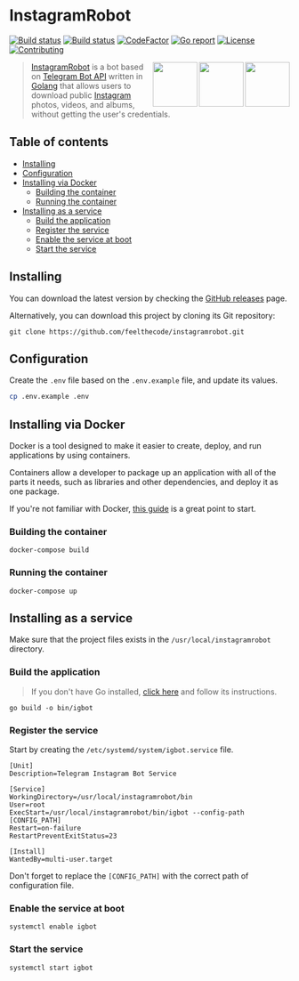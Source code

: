 # InstagramRobot

<!-- [START badges] -->
<p>
  <!-- [GitHub Build Workflow] -->
  <a href="https://github.com/feelthecode/instagramrobot/actions/workflows/build.yml"><img src="https://github.com/feelthecode/instagramrobot/actions/workflows/build.yml/badge.svg" alt="Build status"></a>
  <!-- [GitHub Lint Workflow] -->
  <a href="https://github.com/feelthecode/instagramrobot/actions/workflows/lint.yml"><img src="https://github.com/feelthecode/instagramrobot/actions/workflows/lint.yml/badge.svg" alt="Build status"></a>
  <!-- [CodeFactor grade] -->
  <a href="https://codefactor.io/repository/github/feelthecode/instagramrobot"><img src="https://www.codefactor.io/repository/github/feelthecode/instagramrobot/badge" alt="CodeFactor"></a>
  <!-- [Go report score] -->
  <a href="https://goreportcard.com/report/github.com/feelthecode/instagramrobot"><img src="https://goreportcard.com/badge/github.com/feelthecode/instagramrobot?" alt="Go report" /></a>
  <!-- [GitHub license] -->
  <a href="https://github.com/feelthecode/instagramrobot/blob/main/LICENSE"><img src="https://img.shields.io/github/license/feelthecode/instagramrobot?color=blue" alt="License" /></a>
  <!-- [PRs welcome] -->
  <a href="https://github.com/feelthecode/instagramrobot/pulls"><img src="https://img.shields.io/badge/PRs-welcome-blue.svg?color=d9ecde" alt="Contributing"></a>
</p>
<!-- [END badges] -->

<!-- [START description] -->

<a href="https://github.com/feelthecode/instagramrobot" >
  <img align="right" src="https://raw.githubusercontent.com/feelthecode/instagramrobot/main/images/ig-logo.svg" width="80" />
  <img align="right" src="https://raw.githubusercontent.com/feelthecode/instagramrobot/main/images/telegram-logo.svg" width="80" />
  <img align="right" src="https://raw.githubusercontent.com/feelthecode/instagramrobot/main/images/golang-logo.svg" height="80" />
</a>

> [InstagramRobot](https://github.com/feelthecode/instagramrobot) is a bot based on [Telegram Bot API](https://core.telegram.org/bots/api) written in [Golang](https://golang.org/) that allows users to download public [Instagram](https://www.instagram.com/) photos, videos, and albums, without getting the user's credentials.

<!-- [END description] -->

## Table of contents

-   [Installing](#installing)
-   [Configuration](#configuration)
-   [Installing via Docker](#installing-via-docker)
    -   [Building the container](#building-the-container)
    -   [Running the container](#running-the-container)
-   [Installing as a service](#installing-as-a-service)
    -   [Build the application](#build-the-application)
    -   [Register the service](#register-the-service)
    -   [Enable the service at boot](#enable-the-service-at-boot)
    -   [Start the service](#start-the-service)

## Installing

You can download the latest version by checking the [GitHub releases](https://github.com/feelthecode/instagramrobot/releases) page.

Alternatively, you can download this project by cloning its Git repository:

```
git clone https://github.com/feelthecode/instagramrobot.git
```

## Configuration

Create the `.env` file based on the `.env.example` file, and update its values.

```bash
cp .env.example .env
```

## Installing via Docker

Docker is a tool designed to make it easier to create, deploy, and run applications by using containers.

Containers allow a developer to package up an application with all of the parts it needs, such as libraries and other dependencies, and deploy it as one package.

If you're not familiar with Docker, [this guide](https://docs.docker.com/get-started/) is a great point to start.

### Building the container

```
docker-compose build
```

### Running the container

```
docker-compose up
```

## Installing as a service

Make sure that the project files exists in the `/usr/local/instagramrobot` directory.

### Build the application

> If you don't have Go installed, [click here](https://golang.org/doc/install) and follow its instructions.

```
go build -o bin/igbot
```

### Register the service

Start by creating the `/etc/systemd/system/igbot.service` file.

```
[Unit]
Description=Telegram Instagram Bot Service

[Service]
WorkingDirectory=/usr/local/instagramrobot/bin
User=root
ExecStart=/usr/local/instagramrobot/bin/igbot --config-path [CONFIG_PATH]
Restart=on-failure
RestartPreventExitStatus=23

[Install]
WantedBy=multi-user.target
```

Don't forget to replace the `[CONFIG_PATH]` with the correct path of configuration file.

### Enable the service at boot

```
systemctl enable igbot
```

### Start the service

```
systemctl start igbot
```
